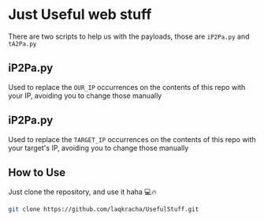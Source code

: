 # Just Useful web stuff
There are two scripts to help us with the payloads, those are `iP2Pa.py` and `tA2Pa.py`
## iP2Pa.py
Used to replace the `OUR_IP` occurrences on the contents of this repo with your IP, avoiding you to change those manually

## iP2Pa.py
Used to replace the `TARGET_IP` occurrences on the contents of this repo with your target's IP, avoiding you to change those manually

## How to Use

Just clone the repository, and use it haha 💻🔥

```bash
git clone https://github.com/laqkracha/UsefulStuff.git
```
